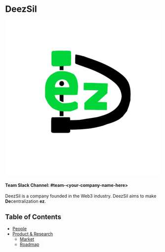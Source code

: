 # DeezSil

![Team Logo](./deezsil_logo.png)

#### Team Slack Channel: #team\-\<your\-company\-name\-here\>

DeezSil is a company founded in the Web3 industry. DeezSil aims to make **De**centralization **ez**.

Table of Contents
---

- [People](./team/)
- [Product & Research](./product_research/)
    - [Market](./product_research/market.md)
    - [Roadmap](./product_research/roadmap.md)
